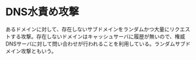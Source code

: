 # DNS水責め攻撃

あるドメインに対して、存在しないサブドメインをランダムかつ大量にリクエストする攻撃。存在しないドメインはキャッシュサーバに履歴が無いので、権威DNSサーバに対して問い合わせが行われることを利用している。ランダムサブドメイン攻撃ともいう。
